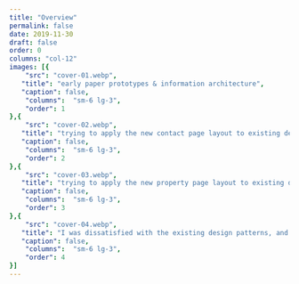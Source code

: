 ```yaml
---
title: "Overview"
permalink: false
date: 2019-11-30
draft: false
order: 0
columns: "col-12"
images: [{
    "src": "cover-01.webp",
   "title": "early paper prototypes & information architecture",
   "caption": false,
    "columns":  "sm-6 lg-3",
    "order": 1
},{
    "src": "cover-02.webp",
   "title": "trying to apply the new contact page layout to existing design patterns",
   "caption": false,
    "columns":  "sm-6 lg-3",
    "order": 2
},{
    "src": "cover-03.webp",
   "title": "trying to apply the new property page layout to existing design patterns",
   "caption": false,
    "columns":  "sm-6 lg-3",
    "order": 3
},{
    "src": "cover-04.webp",
   "title": "I was dissatisfied with the existing design patterns, and explored some alternatives",
   "caption": false,
    "columns":  "sm-6 lg-3",
    "order": 4
}]
---
```

